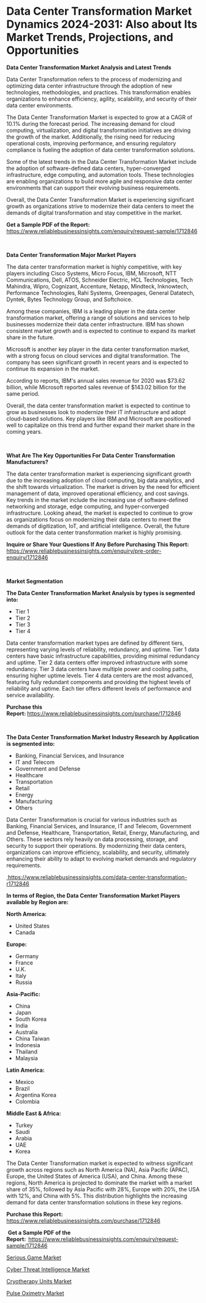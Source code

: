 <p><h1>Data Center Transformation Market Dynamics 2024-2031: Also about Its Market Trends, Projections, and Opportunities</h1></p><p><strong>Data Center Transformation Market Analysis and Latest Trends</strong></p>
<p><p>Data Center Transformation refers to the process of modernizing and optimizing data center infrastructure through the adoption of new technologies, methodologies, and practices. This transformation enables organizations to enhance efficiency, agility, scalability, and security of their data center environments.</p><p>The Data Center Transformation Market is expected to grow at a CAGR of 10.1% during the forecast period. The increasing demand for cloud computing, virtualization, and digital transformation initiatives are driving the growth of the market. Additionally, the rising need for reducing operational costs, improving performance, and ensuring regulatory compliance is fueling the adoption of data center transformation solutions.</p><p>Some of the latest trends in the Data Center Transformation Market include the adoption of software-defined data centers, hyper-converged infrastructure, edge computing, and automation tools. These technologies are enabling organizations to build more agile and responsive data center environments that can support their evolving business requirements.</p><p>Overall, the Data Center Transformation Market is experiencing significant growth as organizations strive to modernize their data centers to meet the demands of digital transformation and stay competitive in the market.</p></p>
<p><strong>Get a Sample PDF of the Report:&nbsp;</strong> <a href="https://www.reliablebusinessinsights.com/enquiry/request-sample/1712846">https://www.reliablebusinessinsights.com/enquiry/request-sample/1712846</a></p>
<p>&nbsp;</p>
<p><strong>Data Center Transformation Major Market Players</strong></p>
<p><p>The data center transformation market is highly competitive, with key players including Cisco Systems, Micro Focus, IBM, Microsoft, NTT Communications, Dell, ATOS, Schneider Electric, HCL Technologies, Tech Mahindra, Wipro, Cognizant, Accenture, Netapp, Mindteck, Inknowtech, Performance Technologies, Rahi Systems, Greenpages, General Datatech, Dyntek, Bytes Technology Group, and Softchoice.</p><p>Among these companies, IBM is a leading player in the data center transformation market, offering a range of solutions and services to help businesses modernize their data center infrastructure. IBM has shown consistent market growth and is expected to continue to expand its market share in the future.</p><p>Microsoft is another key player in the data center transformation market, with a strong focus on cloud services and digital transformation. The company has seen significant growth in recent years and is expected to continue its expansion in the market.</p><p>According to reports, IBM's annual sales revenue for 2020 was $73.62 billion, while Microsoft reported sales revenue of $143.02 billion for the same period.</p><p>Overall, the data center transformation market is expected to continue to grow as businesses look to modernize their IT infrastructure and adopt cloud-based solutions. Key players like IBM and Microsoft are positioned well to capitalize on this trend and further expand their market share in the coming years.</p></p>
<p>&nbsp;</p>
<p><strong>What Are The Key Opportunities For Data Center Transformation Manufacturers?</strong></p>
<p><p>The data center transformation market is experiencing significant growth due to the increasing adoption of cloud computing, big data analytics, and the shift towards virtualization. The market is driven by the need for efficient management of data, improved operational efficiency, and cost savings. Key trends in the market include the increasing use of software-defined networking and storage, edge computing, and hyper-converged infrastructure. Looking ahead, the market is expected to continue to grow as organizations focus on modernizing their data centers to meet the demands of digitization, IoT, and artificial intelligence. Overall, the future outlook for the data center transformation market is highly promising.</p></p>
<p><strong>Inquire or Share Your Questions If Any Before Purchasing This Report:</strong> <a href="https://www.reliablebusinessinsights.com/enquiry/pre-order-enquiry/1712846">https://www.reliablebusinessinsights.com/enquiry/pre-order-enquiry/1712846</a></p>
<p>&nbsp;</p>
<p><strong>Market Segmentation</strong></p>
<p><strong>The Data Center Transformation Market Analysis by types is segmented into:</strong></p>
<p><ul><li>Tier 1</li><li>Tier 2</li><li>Tier 3</li><li>Tier 4</li></ul></p>
<p><p>Data center transformation market types are defined by different tiers, representing varying levels of reliability, redundancy, and uptime. Tier 1 data centers have basic infrastructure capabilities, providing minimal redundancy and uptime. Tier 2 data centers offer improved infrastructure with some redundancy. Tier 3 data centers have multiple power and cooling paths, ensuring higher uptime levels. Tier 4 data centers are the most advanced, featuring fully redundant components and providing the highest levels of reliability and uptime. Each tier offers different levels of performance and service availability.</p></p>
<p><strong>Purchase this Report:&nbsp;</strong><a href="https://www.reliablebusinessinsights.com/purchase/1712846">https://www.reliablebusinessinsights.com/purchase/1712846</a></p>
<p>&nbsp;</p>
<p><strong>The Data Center Transformation Market Industry Research by Application is segmented into:</strong></p>
<p><ul><li>Banking, Financial Services, and Insurance</li><li>IT and Telecom</li><li>Government and Defense</li><li>Healthcare</li><li>Transportation</li><li>Retail</li><li>Energy</li><li>Manufacturing</li><li>Others</li></ul></p>
<p><p>Data Center Transformation is crucial for various industries such as Banking, Financial Services, and Insurance, IT and Telecom, Government and Defense, Healthcare, Transportation, Retail, Energy, Manufacturing, and Others. These sectors rely heavily on data processing, storage, and security to support their operations. By modernizing their data centers, organizations can improve efficiency, scalability, and security, ultimately enhancing their ability to adapt to evolving market demands and regulatory requirements.</p></p>
<p><a href="https://www.reliablebusinessinsights.com/data-center-transformation-r1712846">&nbsp;https://www.reliablebusinessinsights.com/data-center-transformation-r1712846</a></p>
<p><strong>In terms of Region, the Data Center Transformation Market Players available by Region are:</strong></p>
<p>
    <p> <strong> North America: </strong>
        <ul>
            <li>United States</li>
            <li>Canada</li>
        </ul>
        </p> 
    <p> <strong> Europe: </strong>
        <ul>
            <li>Germany</li>
            <li>France</li>
            <li>U.K.</li>
            <li>Italy</li>
            <li>Russia</li>
        </ul>
        </p> 
    <p> <strong> Asia-Pacific: </strong>
        <ul>
            <li>China</li>
            <li>Japan</li>
            <li>South Korea</li>
            <li>India</li>
            <li>Australia</li>
            <li>China Taiwan</li>
            <li>Indonesia</li>
            <li>Thailand</li>
            <li>Malaysia</li>
        </ul>
        </p> 
    <p> <strong> Latin America: </strong>
        <ul>
            <li>Mexico</li>
            <li>Brazil</li>
            <li>Argentina Korea</li>
            <li>Colombia</li>
        </ul>
        </p> 
    <p> <strong> Middle East & Africa: </strong>
        <ul>
            <li>Turkey</li>
            <li>Saudi</li>
            <li>Arabia</li>
            <li>UAE</li>
            <li>Korea</li>
        </ul>
    </p>
    </p>
<p><p>The Data Center Transformation market is expected to witness significant growth across regions such as North America (NA), Asia Pacific (APAC), Europe, the United States of America (USA), and China. Among these regions, North America is projected to dominate the market with a market share of 35%, followed by Asia Pacific with 28%, Europe with 20%, the USA with 12%, and China with 5%. This distribution highlights the increasing demand for data center transformation solutions in these key regions.</p></p>
<p><strong>Purchase this Report: </strong><a href="https://www.reliablebusinessinsights.com/purchase/1712846">https://www.reliablebusinessinsights.com/purchase/1712846</a></p>
<p>&nbsp;<strong>Get a Sample PDF of the Report:&nbsp;&nbsp;</strong><a href="https://www.reliablebusinessinsights.com/enquiry/request-sample/1712846">https://www.reliablebusinessinsights.com/enquiry/request-sample/1712846</a></p>
<p><strong></strong></p>
<p><p><a href="https://github.com/JosephWillisbXXgf/Market-Research-Report-List-1/blob/main/serious-game-market.md">Serious Game Market</a></p><p><a href="https://github.com/jakobeblake56/Market-Research-Report-List-1/blob/main/cyber-threat-intelligence-market.md">Cyber Threat Intelligence Market</a></p><p><a href="https://www.linkedin.com/pulse/cryotherapy-units-market-analysis-report-global-insights-mmqfe">Cryotherapy Units Market</a></p><p><a href="https://www.linkedin.com/pulse/global-pulse-oximetry-market-projected-grow-cagr-73-forcasted-rwkhf">Pulse Oximetry Market</a></p></p>